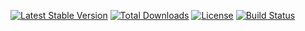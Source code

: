 [![Latest Stable Version](https://poser.pugx.org/marvin255/file-system-helper/v/stable.png)](https://packagist.org/packages/marvin255/file-system-helper)
[![Total Downloads](https://poser.pugx.org/marvin255/file-system-helper/downloads.png)](https://packagist.org/packages/marvin255/file-system-helper)
[![License](https://poser.pugx.org/marvin255/file-system-helper/license.svg)](https://packagist.org/packages/marvin255/file-system-helper)
[![Build Status](https://github.com/marvin255/file-system-helper/workflows/file_system_helper/badge.svg)](https://github.com/marvin255/file-system-helper/actions?query=workflow%3A%22file_system_helper%22)

